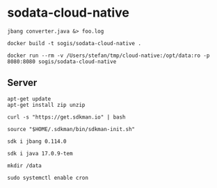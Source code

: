 # sodata-cloud-native

```
jbang converter.java &> foo.log
```

```
docker build -t sogis/sodata-cloud-native .
```

```
docker run --rm -v /Users/stefan/tmp/cloud-native:/opt/data:ro -p 8080:8080 sogis/sodata-cloud-native 
```

## Server

```
apt-get update
apt-get install zip unzip
```

```
curl -s "https://get.sdkman.io" | bash
```

```
source "$HOME/.sdkman/bin/sdkman-init.sh"
```

```
sdk i jbang 0.114.0
```

```
sdk i java 17.0.9-tem
```

```
mkdir /data
```

```
sudo systemctl enable cron
```
